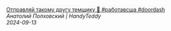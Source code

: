 <!--2024-09-13 13:47:53-->
<div class="yb">
  <a class="nodecor" href="/index.html?rabota/otpravlyaj_takomu_drugu_temshchiku_rabotavssha_doordash">
    <img class="preview" data-videoid="OdbrXGDd_Zo" src="https://i4.ytimg.com/vi/OdbrXGDd_Zo/hqdefault.jpg" align="middle" alt="">
  </a>
  <div class="inlbl text">
    <a class="nodecor" href="/index.html?rabota/otpravlyaj_takomu_drugu_temshchiku_rabotavssha_doordash">Отправляй такому другу темщику 🤣 #работавсша #doordash</a><br>
    <i class="smaller2">Анатолий Полховский | HandyTeddy </i><br>
    <i class="smaller3">2024-09-13</i>
  </div>
</div>
